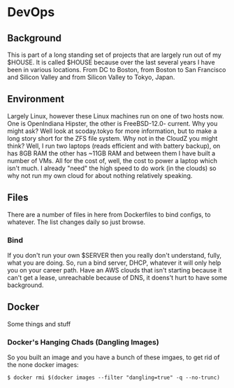 # DevOps
## Background
This is part of a long standing set of projects that are largely run out of my $HOUSE. It is called $HOUSE because over the last several years I have been in various locations. From DC to Boston, from Boston to San Francisco and Silicon Valley and from Silicon Valley to Tokyo, Japan.

## Environment
Largely Linux, however these Linux machines run on one of two hosts now. One is OpenIndiana Hipster, the other is FreeBSD-12.0-
current. Why you might ask? Well look at scoday.tokyo for more information, but to make a long story short for the ZFS file system. Why not in the CloudZ you might think? Well, I run two laptops (reads efficient and with battery backup), on has 8GB RAM the other has ~11GB RAM and between them I have built a number of VMs. All for the cost of, well, the cost to power a laptop which isn't much. I already "need" the high speed to do work (in the clouds) so why not run my own cloud for about nothing relatively speaking. 

## Files
There are a number of files in here from Dockerfiles to bind configs, to whatever. The list changes daily so just browse.
### Bind
If you don't run your own $SERVER then you really don't understand, fully, what you are doing. So, run a bind server, DHCP, whatever it will only help you on your career path. Have an AWS clouds that isn't starting because it can't get a lease, unreachable because of DNS, it doens't hurt to have some background.

## Docker
Some things and stuff

### Docker's Hanging Chads (Dangling Images)

So you built an image and you have a bunch of these <none> <none> imgaes, to get rid of the none docker images: 
```
$ docker rmi $(docker images --filter "dangling=true" -q --no-trunc)
``` 
